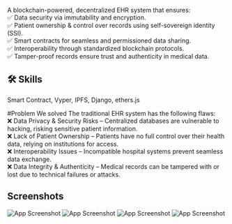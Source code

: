 
A blockchain-powered, decentralized EHR system that ensures:<br>
✅ Data security via immutability and encryption.<br>
✅ Patient ownership & control over records using self-sovereign identity (SSI).<br>
✅ Smart contracts for seamless and permissioned data sharing.<br>
✅ Interoperability through standardized blockchain protocols.<br>
✅ Tamper-proof records ensure trust and authenticity in medical data.<br>


## 🛠 Skills
Smart Contract, Vyper, IPFS, Django, ethers.js

#Problem We solved
The traditional EHR system has the following flaws:<br>
❌ Data Privacy & Security Risks – Centralized databases are vulnerable to hacking, risking sensitive patient information.<br>
❌ Lack of Patient Ownership – Patients have no full control over their health data, relying on institutions for access.<br>
❌ Interoperability Issues – Incompatible hospital systems prevent seamless data exchange.<br>
❌ Data Integrity & Authenticity – Medical records can be tampered with or lost due to technical failures or attacks.<br>

## Screenshots

![App Screenshot](https://devfolio-prod.s3.ap-south-1.amazonaws.com/hackathons/7ae6d1f643564d859fef431aae2b2d56/projects/e52280ed8c9b4a2392b186920811fd74/a83f2f35-5f53-4f27-b5d6-9e792f8fc52d.png)
![App Screenshot](https://devfolio-prod.s3.ap-south-1.amazonaws.com/hackathons/7ae6d1f643564d859fef431aae2b2d56/projects/e52280ed8c9b4a2392b186920811fd74/a747738b-d268-4cfa-99ad-88d908c74b3d.png)
![App Screenshot](https://devfolio.co/_next/image?url=https%3A%2F%2Fassets.devfolio.co%2Fhackathons%2F7ae6d1f643564d859fef431aae2b2d56%2Fprojects%2Fe52280ed8c9b4a2392b186920811fd74%2F1e023a3a-f32e-4e67-a346-aa94cb941abc.png)
![App Screenshot](https://devfolio-prod.s3.ap-south-1.amazonaws.com/hackathons/7ae6d1f643564d859fef431aae2b2d56/projects/e52280ed8c9b4a2392b186920811fd74/706c0413-a54e-4cf5-a2cb-3d7fb1ece44f.png)


